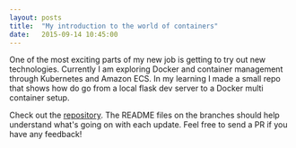 ```yaml
---
layout: posts
title:  "My introduction to the world of containers"
date:   2015-09-14 10:45:00
---
```

<p>
  One of the most exciting parts of my new job is getting to try out new technologies. Currently I am exploring Docker and container management through Kubernetes and Amazon ECS. In my learning I made a small repo that shows how do go from a local flask dev server to a Docker multi container setup.
</p>

<p>
  Check out the <a href="https://github.com/erik-farmer/flaskDockerDemos">repository</a>. The README files on the branches should help understand what's going on with each update. Feel free to send a PR if you have any feedback!
</p>